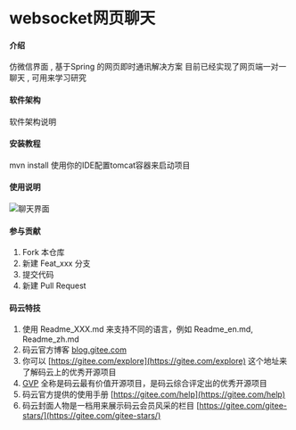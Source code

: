 # websocket网页聊天

#### 介绍
仿微信界面 , 基于Spring 的网页即时通讯解决方案 目前已经实现了网页端一对一聊天 , 可用来学习研究 

#### 软件架构
软件架构说明


#### 安装教程

mvn install
使用你的IDE配置tomcat容器来启动项目

#### 使用说明

![聊天界面](https://images.gitee.com/uploads/images/2019/0910/221422_f21f6c3c_1674690.png "屏幕截图.png")

#### 参与贡献

1. Fork 本仓库
2. 新建 Feat_xxx 分支
3. 提交代码
4. 新建 Pull Request


#### 码云特技

1. 使用 Readme\_XXX.md 来支持不同的语言，例如 Readme\_en.md, Readme\_zh.md
2. 码云官方博客 [blog.gitee.com](https://blog.gitee.com)
3. 你可以 [https://gitee.com/explore](https://gitee.com/explore) 这个地址来了解码云上的优秀开源项目
4. [GVP](https://gitee.com/gvp) 全称是码云最有价值开源项目，是码云综合评定出的优秀开源项目
5. 码云官方提供的使用手册 [https://gitee.com/help](https://gitee.com/help)
6. 码云封面人物是一档用来展示码云会员风采的栏目 [https://gitee.com/gitee-stars/](https://gitee.com/gitee-stars/)
